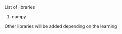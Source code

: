 <!-- Jupyter notebooks -->

List of libraries

1. numpy

Other libraries will be added depending on the learning
